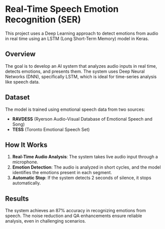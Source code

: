 # Real-Time Speech Emotion Recognition (SER)

This project uses a Deep Learning approach to detect emotions from audio in real time using an LSTM (Long Short-Term Memory) model in Keras.

## Overview
The goal is to develop an AI system that analyzes audio inputs in real time, detects emotions, and presents them. The system uses Deep Neural Networks (DNN), specifically LSTM, which is ideal for time-series analysis like speech data.

## Dataset
The model is trained using emotional speech data from two sources:
- **RAVDESS** (Ryerson Audio-Visual Database of Emotional Speech and Song)
- **TESS** (Toronto Emotional Speech Set)

## How It Works
1. **Real-Time Audio Analysis**: The system takes live audio input through a microphone.
2. **Emotion Detection**: The audio is analyzed in short cycles, and the model identifies the emotions present in each segment.
3. **Automatic Stop**: If the system detects 2 seconds of silence, it stops automatically.

## Results
The system achieves an 87% accuracy in recognizing emotions from speech. The noise reduction and QA enhancements ensure reliable analysis, even in challenging scenarios.